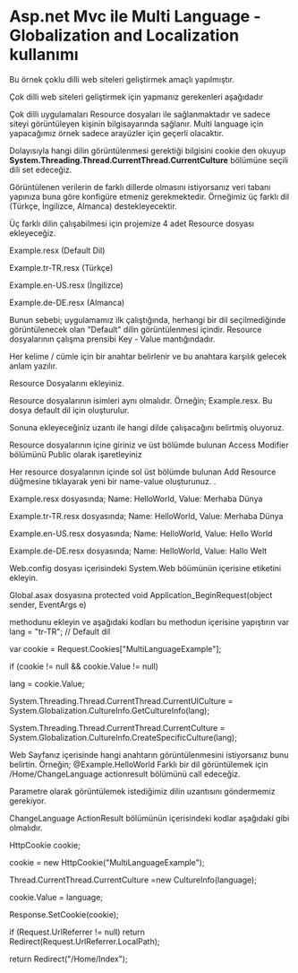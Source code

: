 # Asp.net Mvc ile Multi Language - Globalization and Localization kullanımı

Bu örnek çoklu dilli web siteleri geliştirmek amaçlı yapılmıştır.

Çok dilli web siteleri geliştirmek için yapmanız gerekenleri aşağıdadır

Çok dilli uygulamaları Resource dosyaları ile sağlanmaktadır ve sadece siteyi görüntüleyen kişinin bilgisayarında sağlanır. 
Multi language için yapacağımız örnek sadece arayüzler için geçerli olacaktır. 

Dolayısıyla hangi dilin görüntülenmesi gerektiği bilgisini cookie den okuyup **System.Threading.Thread.CurrentThread.CurrentCulture** bölümüne seçili dili set edeceğiz. 

Görüntülenen verilerin de farklı dillerde olmasını istiyorsanız veri tabanı yapınıza buna göre konfigüre etmeniz gerekmektedir. 
Örneğimiz üç farklı dil (Türkçe, İngilizce, Almanca) destekleyecektir. 

Üç farklı dilin çalışabilmesi için projemize 4 adet Resource dosyası ekleyeceğiz.

Example.resx (Default Dil)

Example.tr-TR.resx (Türkçe)

Example.en-US.resx (İngilizce)

Example.de-DE.resx (Almanca)

Bunun sebebi; uygulamamız ilk çalıştığında, herhangi bir dil seçilmediğinde görüntülenecek olan "Default" dilin görüntülenmesi içindir.
Resource dosyalarının çalışma prensibi Key - Value mantığındadır. 

Her kelime / cümle için bir anahtar belirlenir ve bu anahtara karşılık gelecek anlam yazılır.

Resource Dosyalarını ekleyiniz. 

Resource dosyalarının isimleri aynı olmalıdır. Örneğin; Example.resx. Bu dosya default dil için oluşturulur. 

Sonuna ekleyeceğiniz uzantı ile hangi dilde çalışacağını belirtmiş oluyoruz.

Resource dosyalarının içine giriniz ve üst bölümde bulunan Access Modifier bölümünü Public olarak işaretleyiniz

Her resource dosyalarının içinde sol üst bölümde bulunan Add Resource düğmesine tıklayarak yeni bir name-value oluşturunuz. .

Example.resx dosyasında; Name: HelloWorld, Value: Merhaba Dünya

Example.tr-TR.resx dosyasında; Name: HelloWorld, Value: Merhaba Dünya

Example.en-US.resx dosyasında; Name: HelloWorld, Value: Hello World

Example.de-DE.resx dosyasında; Name: HelloWorld, Value: Hallo Welt

Web.config dosyası içerisindeki System.Web böümünün içerisine <globalization uiCulture='auto' culture='auto' /> etiketini ekleyin.

Global.asax dosyasına
protected void Application_BeginRequest(object sender, EventArgs e)

methodunu ekleyin ve aşağıdaki kodları bu methodun içerisine yapıştırın 
var lang = "tr-TR"; // Default dil

var cookie = Request.Cookies["MultiLanguageExample"];

if (cookie != null && cookie.Value != null)

lang = cookie.Value;

System.Threading.Thread.CurrentThread.CurrentUICulture = System.Globalization.CultureInfo.GetCultureInfo(lang);

System.Threading.Thread.CurrentThread.CurrentCulture = System.Globalization.CultureInfo.CreateSpecificCulture(lang);

Web Sayfanız içerisinde hangi anahtarın görüntülenmesini istiyorsanız bunu belirtin.
Örneğin; @Example.HelloWorld
Farklı bir dil görüntülemek için /Home/ChangeLanguage actionresult bölümünü call edeceğiz. 

Parametre olarak görüntülemek istediğimiz dilin uzantısını göndermemiz gerekiyor.

ChangeLanguage ActionResult bölümünün içerisindeki kodlar aşağıdaki gibi olmalıdır.

HttpCookie cookie;

cookie = new HttpCookie("MultiLanguageExample");

Thread.CurrentThread.CurrentCulture =new CultureInfo(language);

cookie.Value = language;

Response.SetCookie(cookie);

if (Request.UrlReferrer != null) return Redirect(Request.UrlReferrer.LocalPath);

return Redirect("/Home/Index");
